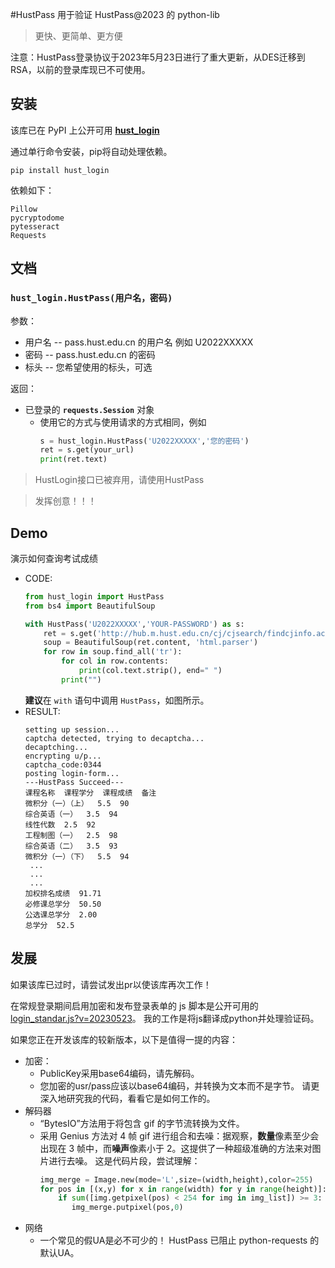#HustPass
用于验证 HustPass@2023 的 python-lib

> 更快、更简单、更方便

注意：HustPass登录协议于2023年5月23日进行了重大更新，从DES迁移到RSA，以前的登录库现已不可使用。

## 安装

该库已在 PyPI 上公开可用 **[hust_login](https://pypi.org/project/hust-login/)**

通过单行命令安装，pip将自动处理依赖。

```
pip install hust_login
```


依赖如下：
```
Pillow
pycryptodome
pytesseract
Requests
```

## 文档
### **````hust_login.HustPass(用户名，密码)````**

   参数：
   - 用户名 -- pass.hust.edu.cn 的用户名 例如 U2022XXXXX
   - 密码 -- pass.hust.edu.cn 的密码
   - 标头 -- 您希望使用的标头，可选

   返回：
   - 已登录的 **```requests.Session```** 对象
     - 使用它的方式与使用请求的方式相同，例如
       ````python
       s = hust_login.HustPass('U2022XXXXX','您的密码')
       ret = s.get(your_url)
       print(ret.text)
       ````

> HustLogin接口已被弃用，请使用HustPass

> 发挥创意！！！

## Demo
演示如何查询考试成绩
- CODE:
  ```python
  from hust_login import HustPass
  from bs4 import BeautifulSoup
  
  with HustPass('U2022XXXXX','YOUR-PASSWORD') as s:
      ret = s.get('http://hub.m.hust.edu.cn/cj/cjsearch/findcjinfo.action?xn=2022&xq=0')
      soup = BeautifulSoup(ret.content, 'html.parser')
      for row in soup.find_all('tr'):
          for col in row.contents:
              print(col.text.strip(), end=" ")
          print("")
   ```
   **建议**在 ```with``` 语句中调用 ```HustPass```，如图所示。
- RESULT:
   ```
   setting up session...
   captcha detected, trying to decaptcha...
   decaptching...
   encrypting u/p...
   captcha_code:0344
   posting login-form...
   ---HustPass Succeed---
   课程名称  课程学分  课程成绩  备注  
   微积分（一）（上）  5.5  90
   综合英语（一）  3.5  94
   线性代数  2.5  92
   工程制图（一）  2.5  98
   综合英语（二）  3.5  93
   微积分（一）（下）  5.5  94
    ...
    ...
    ...
   加权排名成绩  91.71
   必修课总学分  50.50
   公选课总学分  2.00
   总学分  52.5
   ```

## 发展

如果该库已过时，请尝试发出pr以使该库再次工作！

在常规登录期间启用加密和发布登录表单的 js 脚本是公开可用的 [login_standar.js?v=20230523](https://pass.hust.edu.cn/cas/comm/js/login_standar.js?v=20230523)。 我的工作是将js翻译成python并处理验证码。

如果您正在开发该库的较新版本，以下是值得一提的内容：

- 加密：
   - PublicKey采用base64编码，请先解码。
   - 您加密的usr/pass应该以base64编码，并转换为文本而不是字节。 请更深入地研究我的代码，看看它是如何工作的。
- 解码器
   - “BytesIO”方法用于将包含 gif 的字节流转换为文件。
   - 采用 Genius 方法对 4 帧 gif 进行组合和去噪：据观察，**数量**像素至少会出现在 3 帧中，而**噪声**像素小于 2。这提供了一种超级准确的方法来对图片进行去噪。 这是代码片段，尝试理解：
     ```python
     img_merge = Image.new(mode='L',size=(width,height),color=255)
     for pos in [(x,y) for x in range(width) for y in range(height)]:
         if sum([img.getpixel(pos) < 254 for img in img_list]) >= 3:
            img_merge.putpixel(pos,0)
     ``` 
- 网络
   - 一个常见的假UA是必不可少的！ HustPass 已阻止 python-requests 的默认UA。